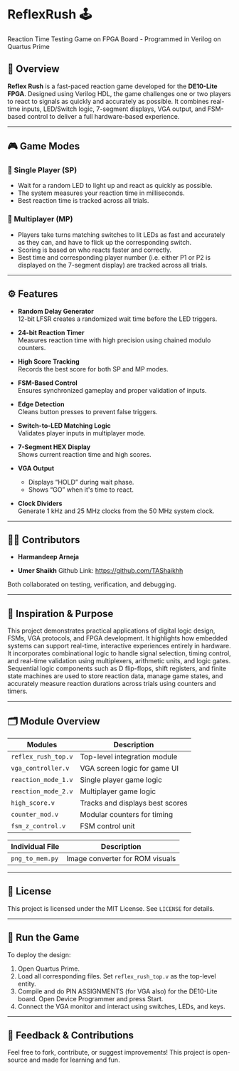 # ReflexRush 🕹️
Reaction Time Testing Game on FPGA Board - Programmed in Verilog on Quartus Prime

## 🎯 Overview

**Reflex Rush** is a fast-paced reaction game developed for the **DE10-Lite FPGA**. Designed using Verilog HDL, the game challenges one or two players to react to signals as quickly and accurately as possible. It combines real-time inputs, LED/Switch logic, 7-segment displays, VGA output, and FSM-based control to deliver a full hardware-based experience.

---

## 🎮 Game Modes

### 🧍 Single Player (SP)
- Wait for a random LED to light up and react as quickly as possible.
- The system measures your reaction time in milliseconds.
- Best reaction time is tracked across all trials.

### 👥 Multiplayer (MP)
- Players take turns matching switches to lit LEDs as fast and accurately as they can, and have to flick up the corresponding switch.
- Scoring is based on who reacts faster and correctly.
- Best time and corresponding player number (i.e. either P1 or P2 is displayed on the 7-segment display) are tracked across all trials.

---

## ⚙️ Features

- **Random Delay Generator**  
  12-bit LFSR creates a randomized wait time before the LED triggers.

- **24-bit Reaction Timer**  
  Measures reaction time with high precision using chained modulo counters.

- **High Score Tracking**  
  Records the best score for both SP and MP modes.

- **FSM-Based Control**  
  Ensures synchronized gameplay and proper validation of inputs.

- **Edge Detection**  
  Cleans button presses to prevent false triggers.

- **Switch-to-LED Matching Logic**  
  Validates player inputs in multiplayer mode.

- **7-Segment HEX Display**  
  Shows current reaction time and high scores.

- **VGA Output**  
  - Displays “HOLD” during wait phase.  
  - Shows “GO” when it's time to react.

- **Clock Dividers**  
  Generate 1 kHz and 25 MHz clocks from the 50 MHz system clock.

---

## 👨‍💻 Contributors

- **Harmandeep Arneja** 

- **Umer Shaikh** Github Link: https://github.com/TAShaikhh

Both collaborated on testing, verification, and debugging.

---

## 🧠 Inspiration & Purpose

This project demonstrates practical applications of digital logic design, FSMs, VGA protocols, and FPGA development. It highlights how embedded systems can support real-time, interactive experiences entirely in hardware. It incorporates combinational logic to handle signal selection, timing control, and real-time validation using multiplexers, arithmetic units, and logic gates. Sequential logic components such as D flip-flops, shift registers, and finite state machines are used to store reaction data, manage game states, and accurately measure reaction durations across trials using counters and timers.

---

## 🗂️ Module Overview

| Modules            | Description                          |
|--------------------|--------------------------------------|
| `reflex_rush_top.v`| Top-level integration module         |
| `vga_controller.v` | VGA screen logic for game UI         |
| `reaction_mode_1.v`| Single player game logic             |
| `reaction_mode_2.v`| Multiplayer game logic               |
| `high_score.v`     | Tracks and displays best scores      |
| `counter_mod.v`    | Modular counters for timing          |
| `fsm_z_control.v`  | FSM control unit                     |

| Individual File    | Description                          |
|--------------------|--------------------------------------|
| `png_to_mem.py`    | Image converter for ROM visuals      |

---

## 📄 License

This project is licensed under the MIT License. See `LICENSE` for details.

---

## 🚀 Run the Game

To deploy the design:

1. Open Quartus Prime.
2. Load all corresponding files. Set `reflex_rush_top.v` as the top-level entity.
3. Compile and do PIN ASSIGNMENTS (for VGA also) for the DE10-Lite board. Open Device Programmer and press Start.
4. Connect the VGA monitor and interact using switches, LEDs, and keys.

---

## 💬 Feedback & Contributions

Feel free to fork, contribute, or suggest improvements! This project is open-source and made for learning and fun.


